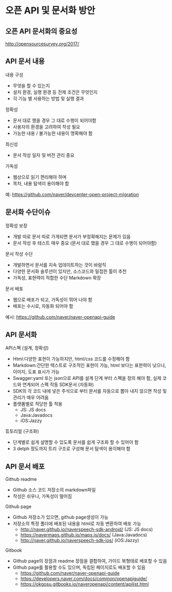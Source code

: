 # 오픈 API 및 문서화 방안


## 오픈 API 문서화의 중요성
http://opensourcesurvey.org/2017/

## API 문서 내용

내용 구성

* 무엇을 할 수 있는지
* 설치 환경, 실행 환경 등 전제 조건은 무엇인지
* 각 기능 별 사용하는 방법 및 실행 결과

정확성

* 문서 대로 했을 경우 그 대로 수행이 되어야함
* 사용자의 환경을 고려하여 작성 필요
* 가능한 내용 / 불가능한 내용이 명확해야 함

최신성

* 문서 작성 일자 및 버전 관리 중요

가독성

* 웹상으로 읽기 편리해야 하며
* 목차, 내용 탐색이 용이해야 함

예: https://github.com/naver/devcenter-open-project-migration


## 문서화 수단이슈
정확성 보장

* 개발 따로 문서 따로 가게되면 문서가 부정확해지는 문제가 있음
* 문서 작성 후 테스트 매우 중요 (문서 대로 했을 경우 그 대로 수행이 되어야함)

문서 작성 수단

* 개발하면서 문서를 지속 업데이트하는 것이 바람직
* 다양한 문서화 솔루션이 있지만, 소스코드와 밀접한 툴이 추천
* 가독성, 표현력이 적합한 수단 Markdown 확장

문서 배포

* 웹으로 배포가 되고, 가독성이 뛰어 나야 함
* 배포는 수시로, 자동화 되어야 함

예시: https://github.com/naver/naver-openapi-guide

## API 문서화

API스펙 (설계, 정확성)

* Html:다양한 표현이 가능하지만, html/css 코드를 수정해야 함
* Markdown:간단한 텍스트로 구조적인 표현이 가능, html 보다는 표현력이 낮으나, 이미지, 도표
표시가 가능
* Swagger:yaml 또는 json으로 API를 설계 단계 부터 스펙을 정의 해야 함, 실제 코드와 연계되어
스펙 작동
SDK문서 (자동화)
* SDK의 각 코드 내에 넣은 주석으로 부터 문서를 자동으로 뽑아 내지 않으면 작성 및 관리가 매우
어려움
* 플랫폼별로 적당한 툴 적용
  - JS: JS docs
  - Java:Javadocs
  - iOS:Jazzy

튜토리얼 (구조화)

* 단계별로 쉽게 설명할 수 있도록 문서를 쉽게 구조화 할 수 있어야 함
* 3 detph 정도까지 트리 구조로 구성해 문서 탐색이 용이해야 함

## API 문서 배포
Github readme

* Github 소스 코드 저장소의 markdown파일
* 작성은 쉬우나, 가독성이 떨어짐

Github page

* Github 저장소가 있으면, github page생성이 가능
* 저장소의 특정 폴더에 배포된 내용을 html로 자동 변환하여 배포 가능
  - http://naver.github.io/naverspeech-sdk-android/ (JS: JS docs)
  - https://navermaps.github.io/maps.js/docs/ (Java:Javadocs)
  - http://naver.github.io/naverspeech-sdk-ios/ (iOS:Jazzy)

Gitbook

* Github page의 장점과 readme 장점을 결합하여, 가이드 북형태로 배포할 수 있음
* Github page를 활용할 수도 있으며, 독립된 페이지로도 배포할 수 있음
  - https://github.com/naver/naver-openapi-guide
  - https://developers.naver.com/docs/common/openapiguide/
  - https://okgosu.gitbooks.io/naveropenapi/content/apilist.html
